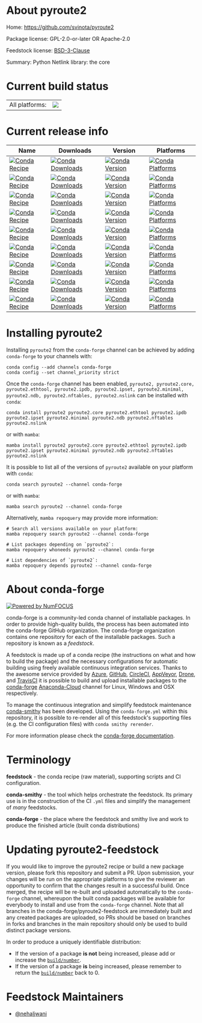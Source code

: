 About pyroute2
==============

Home: https://github.com/svinota/pyroute2

Package license: GPL-2.0-or-later OR Apache-2.0

Feedstock license: [BSD-3-Clause](https://github.com/conda-forge/pyroute2-feedstock/blob/main/LICENSE.txt)

Summary: Python Netlink library: the core

Current build status
====================


<table><tr><td>All platforms:</td>
    <td>
      <a href="https://dev.azure.com/conda-forge/feedstock-builds/_build/latest?definitionId=14080&branchName=main">
        <img src="https://dev.azure.com/conda-forge/feedstock-builds/_apis/build/status/pyroute2-feedstock?branchName=main">
      </a>
    </td>
  </tr>
</table>

Current release info
====================

| Name | Downloads | Version | Platforms |
| --- | --- | --- | --- |
| [![Conda Recipe](https://img.shields.io/badge/recipe-pyroute2-green.svg)](https://anaconda.org/conda-forge/pyroute2) | [![Conda Downloads](https://img.shields.io/conda/dn/conda-forge/pyroute2.svg)](https://anaconda.org/conda-forge/pyroute2) | [![Conda Version](https://img.shields.io/conda/vn/conda-forge/pyroute2.svg)](https://anaconda.org/conda-forge/pyroute2) | [![Conda Platforms](https://img.shields.io/conda/pn/conda-forge/pyroute2.svg)](https://anaconda.org/conda-forge/pyroute2) |
| [![Conda Recipe](https://img.shields.io/badge/recipe-pyroute2.core-green.svg)](https://anaconda.org/conda-forge/pyroute2.core) | [![Conda Downloads](https://img.shields.io/conda/dn/conda-forge/pyroute2.core.svg)](https://anaconda.org/conda-forge/pyroute2.core) | [![Conda Version](https://img.shields.io/conda/vn/conda-forge/pyroute2.core.svg)](https://anaconda.org/conda-forge/pyroute2.core) | [![Conda Platforms](https://img.shields.io/conda/pn/conda-forge/pyroute2.core.svg)](https://anaconda.org/conda-forge/pyroute2.core) |
| [![Conda Recipe](https://img.shields.io/badge/recipe-pyroute2.ethtool-green.svg)](https://anaconda.org/conda-forge/pyroute2.ethtool) | [![Conda Downloads](https://img.shields.io/conda/dn/conda-forge/pyroute2.ethtool.svg)](https://anaconda.org/conda-forge/pyroute2.ethtool) | [![Conda Version](https://img.shields.io/conda/vn/conda-forge/pyroute2.ethtool.svg)](https://anaconda.org/conda-forge/pyroute2.ethtool) | [![Conda Platforms](https://img.shields.io/conda/pn/conda-forge/pyroute2.ethtool.svg)](https://anaconda.org/conda-forge/pyroute2.ethtool) |
| [![Conda Recipe](https://img.shields.io/badge/recipe-pyroute2.ipdb-green.svg)](https://anaconda.org/conda-forge/pyroute2.ipdb) | [![Conda Downloads](https://img.shields.io/conda/dn/conda-forge/pyroute2.ipdb.svg)](https://anaconda.org/conda-forge/pyroute2.ipdb) | [![Conda Version](https://img.shields.io/conda/vn/conda-forge/pyroute2.ipdb.svg)](https://anaconda.org/conda-forge/pyroute2.ipdb) | [![Conda Platforms](https://img.shields.io/conda/pn/conda-forge/pyroute2.ipdb.svg)](https://anaconda.org/conda-forge/pyroute2.ipdb) |
| [![Conda Recipe](https://img.shields.io/badge/recipe-pyroute2.ipset-green.svg)](https://anaconda.org/conda-forge/pyroute2.ipset) | [![Conda Downloads](https://img.shields.io/conda/dn/conda-forge/pyroute2.ipset.svg)](https://anaconda.org/conda-forge/pyroute2.ipset) | [![Conda Version](https://img.shields.io/conda/vn/conda-forge/pyroute2.ipset.svg)](https://anaconda.org/conda-forge/pyroute2.ipset) | [![Conda Platforms](https://img.shields.io/conda/pn/conda-forge/pyroute2.ipset.svg)](https://anaconda.org/conda-forge/pyroute2.ipset) |
| [![Conda Recipe](https://img.shields.io/badge/recipe-pyroute2.minimal-green.svg)](https://anaconda.org/conda-forge/pyroute2.minimal) | [![Conda Downloads](https://img.shields.io/conda/dn/conda-forge/pyroute2.minimal.svg)](https://anaconda.org/conda-forge/pyroute2.minimal) | [![Conda Version](https://img.shields.io/conda/vn/conda-forge/pyroute2.minimal.svg)](https://anaconda.org/conda-forge/pyroute2.minimal) | [![Conda Platforms](https://img.shields.io/conda/pn/conda-forge/pyroute2.minimal.svg)](https://anaconda.org/conda-forge/pyroute2.minimal) |
| [![Conda Recipe](https://img.shields.io/badge/recipe-pyroute2.ndb-green.svg)](https://anaconda.org/conda-forge/pyroute2.ndb) | [![Conda Downloads](https://img.shields.io/conda/dn/conda-forge/pyroute2.ndb.svg)](https://anaconda.org/conda-forge/pyroute2.ndb) | [![Conda Version](https://img.shields.io/conda/vn/conda-forge/pyroute2.ndb.svg)](https://anaconda.org/conda-forge/pyroute2.ndb) | [![Conda Platforms](https://img.shields.io/conda/pn/conda-forge/pyroute2.ndb.svg)](https://anaconda.org/conda-forge/pyroute2.ndb) |
| [![Conda Recipe](https://img.shields.io/badge/recipe-pyroute2.nftables-green.svg)](https://anaconda.org/conda-forge/pyroute2.nftables) | [![Conda Downloads](https://img.shields.io/conda/dn/conda-forge/pyroute2.nftables.svg)](https://anaconda.org/conda-forge/pyroute2.nftables) | [![Conda Version](https://img.shields.io/conda/vn/conda-forge/pyroute2.nftables.svg)](https://anaconda.org/conda-forge/pyroute2.nftables) | [![Conda Platforms](https://img.shields.io/conda/pn/conda-forge/pyroute2.nftables.svg)](https://anaconda.org/conda-forge/pyroute2.nftables) |
| [![Conda Recipe](https://img.shields.io/badge/recipe-pyroute2.nslink-green.svg)](https://anaconda.org/conda-forge/pyroute2.nslink) | [![Conda Downloads](https://img.shields.io/conda/dn/conda-forge/pyroute2.nslink.svg)](https://anaconda.org/conda-forge/pyroute2.nslink) | [![Conda Version](https://img.shields.io/conda/vn/conda-forge/pyroute2.nslink.svg)](https://anaconda.org/conda-forge/pyroute2.nslink) | [![Conda Platforms](https://img.shields.io/conda/pn/conda-forge/pyroute2.nslink.svg)](https://anaconda.org/conda-forge/pyroute2.nslink) |

Installing pyroute2
===================

Installing `pyroute2` from the `conda-forge` channel can be achieved by adding `conda-forge` to your channels with:

```
conda config --add channels conda-forge
conda config --set channel_priority strict
```

Once the `conda-forge` channel has been enabled, `pyroute2, pyroute2.core, pyroute2.ethtool, pyroute2.ipdb, pyroute2.ipset, pyroute2.minimal, pyroute2.ndb, pyroute2.nftables, pyroute2.nslink` can be installed with `conda`:

```
conda install pyroute2 pyroute2.core pyroute2.ethtool pyroute2.ipdb pyroute2.ipset pyroute2.minimal pyroute2.ndb pyroute2.nftables pyroute2.nslink
```

or with `mamba`:

```
mamba install pyroute2 pyroute2.core pyroute2.ethtool pyroute2.ipdb pyroute2.ipset pyroute2.minimal pyroute2.ndb pyroute2.nftables pyroute2.nslink
```

It is possible to list all of the versions of `pyroute2` available on your platform with `conda`:

```
conda search pyroute2 --channel conda-forge
```

or with `mamba`:

```
mamba search pyroute2 --channel conda-forge
```

Alternatively, `mamba repoquery` may provide more information:

```
# Search all versions available on your platform:
mamba repoquery search pyroute2 --channel conda-forge

# List packages depending on `pyroute2`:
mamba repoquery whoneeds pyroute2 --channel conda-forge

# List dependencies of `pyroute2`:
mamba repoquery depends pyroute2 --channel conda-forge
```


About conda-forge
=================

[![Powered by
NumFOCUS](https://img.shields.io/badge/powered%20by-NumFOCUS-orange.svg?style=flat&colorA=E1523D&colorB=007D8A)](https://numfocus.org)

conda-forge is a community-led conda channel of installable packages.
In order to provide high-quality builds, the process has been automated into the
conda-forge GitHub organization. The conda-forge organization contains one repository
for each of the installable packages. Such a repository is known as a *feedstock*.

A feedstock is made up of a conda recipe (the instructions on what and how to build
the package) and the necessary configurations for automatic building using freely
available continuous integration services. Thanks to the awesome service provided by
[Azure](https://azure.microsoft.com/en-us/services/devops/), [GitHub](https://github.com/),
[CircleCI](https://circleci.com/), [AppVeyor](https://www.appveyor.com/),
[Drone](https://cloud.drone.io/welcome), and [TravisCI](https://travis-ci.com/)
it is possible to build and upload installable packages to the
[conda-forge](https://anaconda.org/conda-forge) [Anaconda-Cloud](https://anaconda.org/)
channel for Linux, Windows and OSX respectively.

To manage the continuous integration and simplify feedstock maintenance
[conda-smithy](https://github.com/conda-forge/conda-smithy) has been developed.
Using the ``conda-forge.yml`` within this repository, it is possible to re-render all of
this feedstock's supporting files (e.g. the CI configuration files) with ``conda smithy rerender``.

For more information please check the [conda-forge documentation](https://conda-forge.org/docs/).

Terminology
===========

**feedstock** - the conda recipe (raw material), supporting scripts and CI configuration.

**conda-smithy** - the tool which helps orchestrate the feedstock.
                   Its primary use is in the construction of the CI ``.yml`` files
                   and simplify the management of *many* feedstocks.

**conda-forge** - the place where the feedstock and smithy live and work to
                  produce the finished article (built conda distributions)


Updating pyroute2-feedstock
===========================

If you would like to improve the pyroute2 recipe or build a new
package version, please fork this repository and submit a PR. Upon submission,
your changes will be run on the appropriate platforms to give the reviewer an
opportunity to confirm that the changes result in a successful build. Once
merged, the recipe will be re-built and uploaded automatically to the
`conda-forge` channel, whereupon the built conda packages will be available for
everybody to install and use from the `conda-forge` channel.
Note that all branches in the conda-forge/pyroute2-feedstock are
immediately built and any created packages are uploaded, so PRs should be based
on branches in forks and branches in the main repository should only be used to
build distinct package versions.

In order to produce a uniquely identifiable distribution:
 * If the version of a package **is not** being increased, please add or increase
   the [``build/number``](https://docs.conda.io/projects/conda-build/en/latest/resources/define-metadata.html#build-number-and-string).
 * If the version of a package **is** being increased, please remember to return
   the [``build/number``](https://docs.conda.io/projects/conda-build/en/latest/resources/define-metadata.html#build-number-and-string)
   back to 0.

Feedstock Maintainers
=====================

* [@nehaljwani](https://github.com/nehaljwani/)

